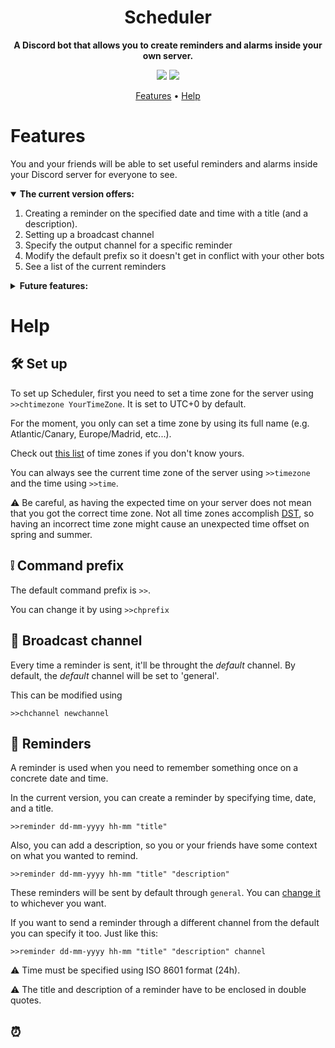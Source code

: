 <!--<p align="center">
  <a href="https://github.com/Chgv99/Face-Class/blob/main/README.md">English</a> • <a href="https://github.com/Chgv99/Face-Class/blob/main/README(es).md">Español</a>
</p>-->

<h1 align="center">
 Scheduler
</h1>
<!--<h1 style="display: none">
  EY
</h1>-->
<p align="center">
 <b>A Discord bot that allows you to create reminders and alarms inside your own server.</b>
</p>
<p align="center">
 <img src="https://img.shields.io/badge/Project-WIP-orange"> <img src="https://img.shields.io/badge/Documentation-Outdated-orange">
</p>
<p align="center">
 <a href="https://github.com/Chgv99/Scheduler/blob/main/README.md#features">Features</a> • <a href="https://github.com/Chgv99/Scheduler/blob/main/README.md#usage">Help</a>
</p>


# Features

You and your friends will be able to set useful reminders and alarms inside your Discord server for everyone to see.

<details open>
  <summary><b>The current version offers:</b></summary>

1. Creating a reminder on the specified date and time with a title (and a description).
2. Setting up a broadcast channel
3. Specify the output channel for a specific reminder
4. Modify the default prefix so it doesn't get in conflict with your other bots
5. See a list of the current reminders
  
</details>

<details>
<summary><b>Future features:</b></summary>

1. Alarms (recurrent reminders)
2. Delete reminders and alarms
3. More settings for reminders (e.g. to specify the amount of time left rather than the date and time)
4. Server configuration for server roles with permissions (now available for server creator only)
5. Multiple broadcast channels
6. Assign different time zones for the multiple broadcast channels (if you have a friend in a different time zone this will be very helpful :smile:)
</details>

# Help

## 🛠️ **Set up**

To set up Scheduler, first you need to set a time zone for the server using ```>>chtimezone YourTimeZone```. It is set to UTC+0 by default.

For the moment, you only can set a time zone by using its full name (e.g. Atlantic/Canary, Europe/Madrid, etc...).

Check out [this list](https://en.wikipedia.org/wiki/List_of_tz_database_time_zones) of time zones if you don\'t know yours.

You can always see the current time zone of the server using `>>timezone` and the time using `>>time`.

:warning: Be careful, as having the expected time on your server does not mean that you got the correct time zone.
Not all time zones accomplish [DST](https://en.wikipedia.org/wiki/Daylight_saving_time), so having an incorrect time zone might cause an unexpected time offset on spring and summer.

## ❕ **Command prefix**

The default command prefix is `>>`. 

You can change it by using
```>>chprefix```

## :loudspeaker: Broadcast channel

Every time a reminder is sent, it'll be throught the *default* channel. By default, the *default* channel will be set to 'general'.

This can be modified using

`>>chchannel newchannel`

## :calendar: Reminders

A reminder is used when you need to remember something once on a concrete date and time.

In the current version, you can create a reminder by specifying time, date, and a title.

`>>reminder dd-mm-yyyy hh-mm "title"`

Also, you can add a description, so you or your friends have some context on what you wanted to remind.

`>>reminder dd-mm-yyyy hh-mm "title" "description"`

These reminders will be sent by default through `general`. You can [change it](https://github.com/Chgv99/Scheduler/blob/main/README.md#broadcast-channel) to whichever you want.

If you want to send a reminder through a different channel from the default you can specify it too. Just like this:

`>>reminder dd-mm-yyyy hh-mm "title" "description" channel`

:warning: Time must be specified using ISO 8601 format (24h).

:warning: The title and description of a reminder have to be enclosed in double quotes.

## :alarm_clock:
